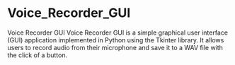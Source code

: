 # Voice_Recorder_GUI
Voice Recorder GUI Voice Recorder GUI is a simple graphical user interface (GUI) application implemented in Python using the Tkinter library. It allows users to record audio from their microphone and save it to a WAV file with the click of a button.

